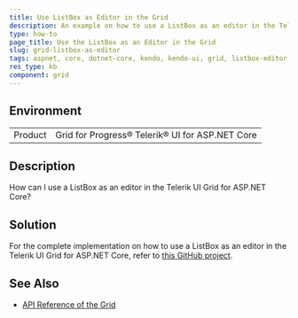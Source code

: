 ```yaml
---
title: Use ListBox as Editor in the Grid
description: An example on how to use a ListBox as an editor in the Telerik UI Grid for ASP.NET Core.
type: how-to
page_title: Use the ListBox as an Editor in the Grid
slug: grid-listbox-as-editor
tags: aspnet, core, dotnet-core, kendo, kendo-ui, grid, listbox-editor, listbox
res_type: kb
component: grid
---
```


## Environment

<table>
 <tr>
  <td>Product</td>
  <td>Grid for Progress® Telerik® UI for ASP.NET Core</td>
 </tr>
</table>

## Description

How can I use a ListBox as an editor in the Telerik UI Grid for ASP.NET Core?

## Solution

For the complete implementation on how to use a ListBox as an editor in the Telerik UI Grid for ASP.NET Core, refer to [this GitHub project](https://github.com/telerik/ui-for-aspnet-core-examples/blob/master/Telerik.Examples.Mvc/Telerik.Examples.Mvc/Views/Grid/ListBoxAsEditor.cshtml).

## See Also

* [API Reference of the Grid](https://docs.telerik.com/kendo-ui/api/javascript/ui/grid)
